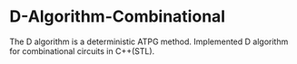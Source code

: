 # D-Algorithm-Combinational
The D algorithm is a deterministic ATPG method. Implemented D algorithm for combinational circuits in  C++(STL).
